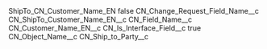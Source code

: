 <?xml version="1.0" encoding="UTF-8"?>
<CustomMetadata xmlns="http://soap.sforce.com/2006/04/metadata" xmlns:xsi="http://www.w3.org/2001/XMLSchema-instance" xmlns:xsd="http://www.w3.org/2001/XMLSchema">
    <label>ShipTo_CN_Customer_Name_EN</label>
    <protected>false</protected>
    <values>
        <field>CN_Change_Request_Field_Name__c</field>
        <value xsi:type="xsd:string">CN_ShipTo_Customer_Name_EN__c</value>
    </values>
    <values>
        <field>CN_Field_Name__c</field>
        <value xsi:type="xsd:string">CN_Customer_Name_EN__c</value>
    </values>
    <values>
        <field>CN_Is_Interface_Field__c</field>
        <value xsi:type="xsd:boolean">true</value>
    </values>
    <values>
        <field>CN_Object_Name__c</field>
        <value xsi:type="xsd:string">CN_Ship_to_Party__c</value>
    </values>
</CustomMetadata>
